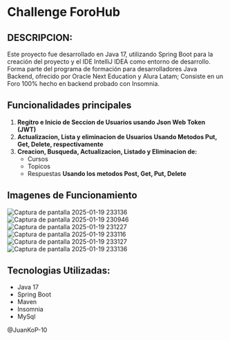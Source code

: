 # Challenge ForoHub

## DESCRIPCION:

Este proyecto fue desarrollado en Java 17, utilizando Spring Boot para la creación del proyecto y el IDE IntelliJ IDEA como entorno de desarrollo. Forma parte del programa de formación para desarrolladores Java Backend, ofrecido por Oracle Next Education y Alura Latam; Consiste en un Foro 100% hecho en backend probado con Insomnia.

## Funcionalidades principales

1. **Regitro e Inicio de Seccion de Usuarios usando Json Web Token (JWT)**
2. **Actualizacion, Lista y eliminacion de Usuarios Usando Metodos Put, Get, Delete, respectivamente**
3. **Creacion, Busqueda, Actualizacion, Listado y Eliminacion de:**
   - Cursos
   - Topicos
   - Respuestas
**Usando los metodos Post, Get, Put, Delete**

## Imagenes de Funcionamiento 

![Captura de pantalla 2025-01-19 233136](https://github.com/user-attachments/assets/e52a31a5-7191-477f-99f6-f79cdb73a07a)
![Captura de pantalla 2025-01-19 230946](https://github.com/user-attachments/assets/15aad42f-4418-4fd3-92ce-8a9eb00f827f)
![Captura de pantalla 2025-01-19 231227](https://github.com/user-attachments/assets/cb88990d-2f3b-4ba1-a907-a77d840909b5)
![Captura de pantalla 2025-01-19 233116](https://github.com/user-attachments/assets/3ca85103-6b75-445b-9996-5b546f729c96)
![Captura de pantalla 2025-01-19 233127](https://github.com/user-attachments/assets/58031f52-e9dc-4dc6-b780-c2287b4775d6)
![Captura de pantalla 2025-01-19 233136](https://github.com/user-attachments/assets/84e321ef-7775-4456-88fe-1ccc7ee64463)

## Tecnologias Utilizadas:
- Java 17
- Spring Boot
- Maven
- Insomnia
- MySql


@JuanKoP-10









